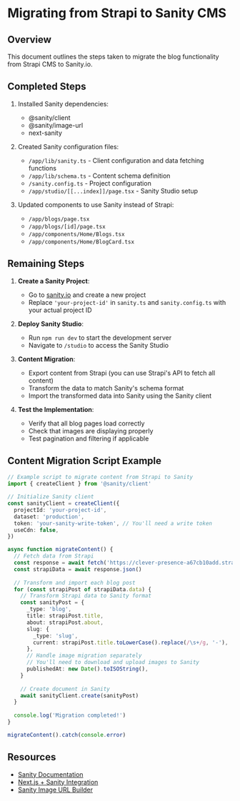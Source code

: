 # Migrating from Strapi to Sanity CMS

## Overview
This document outlines the steps taken to migrate the blog functionality from Strapi CMS to Sanity.io.

## Completed Steps
1. Installed Sanity dependencies:
   - @sanity/client
   - @sanity/image-url
   - next-sanity

2. Created Sanity configuration files:
   - `/app/lib/sanity.ts` - Client configuration and data fetching functions
   - `/app/lib/schema.ts` - Content schema definition
   - `/sanity.config.ts` - Project configuration
   - `/app/studio/[[...index]]/page.tsx` - Sanity Studio setup

3. Updated components to use Sanity instead of Strapi:
   - `/app/blogs/page.tsx`
   - `/app/blogs/[id]/page.tsx`
   - `/app/components/Home/Blogs.tsx`
   - `/app/components/Home/BlogCard.tsx`

## Remaining Steps

1. **Create a Sanity Project**:
   - Go to [sanity.io](https://www.sanity.io/) and create a new project
   - Replace `'your-project-id'` in `sanity.ts` and `sanity.config.ts` with your actual project ID

2. **Deploy Sanity Studio**:
   - Run `npm run dev` to start the development server
   - Navigate to `/studio` to access the Sanity Studio

3. **Content Migration**:
   - Export content from Strapi (you can use Strapi's API to fetch all content)
   - Transform the data to match Sanity's schema format
   - Import the transformed data into Sanity using the Sanity client

4. **Test the Implementation**:
   - Verify that all blog pages load correctly
   - Check that images are displaying properly
   - Test pagination and filtering if applicable

## Content Migration Script Example

```typescript
// Example script to migrate content from Strapi to Sanity
import { createClient } from '@sanity/client'

// Initialize Sanity client
const sanityClient = createClient({
  projectId: 'your-project-id',
  dataset: 'production',
  token: 'your-sanity-write-token', // You'll need a write token
  useCdn: false,
})

async function migrateContent() {
  // Fetch data from Strapi
  const response = await fetch('https://clever-presence-a67cb10add.strapiapp.com/api/blogs?populate=image')
  const strapiData = await response.json()
  
  // Transform and import each blog post
  for (const strapiPost of strapiData.data) {
    // Transform Strapi data to Sanity format
    const sanityPost = {
      _type: 'blog',
      title: strapiPost.title,
      about: strapiPost.about,
      slug: {
        _type: 'slug',
        current: strapiPost.title.toLowerCase().replace(/\s+/g, '-'),
      },
      // Handle image migration separately
      // You'll need to download and upload images to Sanity
      publishedAt: new Date().toISOString(),
    }
    
    // Create document in Sanity
    await sanityClient.create(sanityPost)
  }
  
  console.log('Migration completed!')
}

migrateContent().catch(console.error)
```

## Resources
- [Sanity Documentation](https://www.sanity.io/docs)
- [Next.js + Sanity Integration](https://www.sanity.io/docs/next-js)
- [Sanity Image URL Builder](https://www.sanity.io/docs/image-url)
